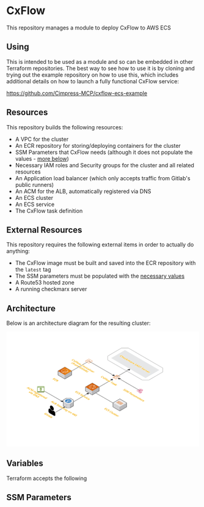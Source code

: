 # CxFlow

This repository manages a module to deploy CxFlow to AWS ECS

## Using

This is intended to be used as a module and so can be embedded in other Terraform repositories.  The best way to see how to use it is by cloning and trying out the example repository on how to use this, which includes additional details on how to launch a fully functional CxFlow service:

https://github.com/Cimpress-MCP/cxflow-ecs-example

## Resources

This repository builds the following resources:

- A VPC for the cluster
- An ECR repository for storing/deploying containers for the cluster
- SSM Parameters that CxFlow needs (although it does not populate the values - [more below](#SSM-Parameters))
- Necessary IAM roles and Security groups for the cluster and all related resources
- An Application load balancer (which only accepts traffic from Gitlab's public runners)
- An ACM for the ALB, automatically registered via DNS
- An ECS cluster
- An ECS service
- The CxFlow task definition

## External Resources

This repository requires the following external items in order to actually do anything:

- The CxFlow image must be built and saved into the ECR repository with the `latest` tag
- The SSM parameters must be populated with the [necessary values](#SSM-Parameters)
- A Route53 hosted zone
- A running checkmarx server

## Architecture

Below is an architecture diagram for the resulting cluster:

![CxFlow architecture diagram](cxflow_architecture_diagram.png)

## Variables

Terraform accepts the following

## SSM Parameters
